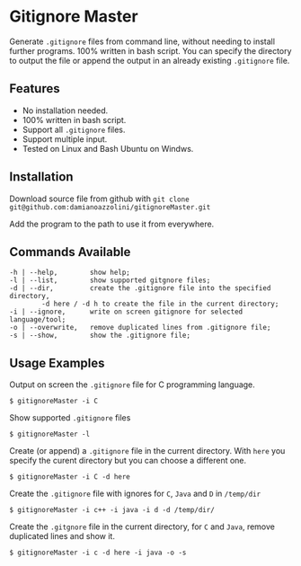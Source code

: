 # Gitignore Master

Generate `.gitignore` files from command line, without needing to install further programs. 100% written in bash script.
You can specify the directory to output the file or append the output
in an already existing `.gitignore` file.

## Features

- No installation needed.
- 100% written in bash script.
- Support all `.gitignore` files.
- Support multiple input.
- Tested on Linux and Bash Ubuntu on Windws.

## Installation

Download source file from github with `git clone git@github.com:damianoazzolini/gitignoreMaster.git`

Add the program to the path to use it from everywhere.


## Commands Available

```
-h | --help,        show help;
-l | --list,        show supported gitgnore files;
-d | --dir,         create the .gitignore file into the specified directory,
        -d here / -d h to create the file in the current directory;
-i | --ignore,      write on screen gitignore for selected language/tool;
-o | --overwrite,   remove duplicated lines from .gitignore file;
-s | --show,		show the .gitignore file;
```

## Usage Examples

Output on screen the `.gitignore` file for C programming language.
```
$ gitignoreMaster -i C
```
Show supported `.gitignore` files
```
$ gitignoreMaster -l
```
Create (or append) a `.gitignore` file in the current directory.
With `here` you specify the curent directory but you can choose a
different one.
```
$ gitignoreMaster -i C -d here
```
Create the `.gitignore` file with ignores for `C`, `Java` and `D` in `/temp/dir`
```
$ gitignoreMaster -i c++ -i java -i d -d /temp/dir/
```
Create the `.gitgnore` file in the current directory, for `C` and `Java`, remove duplicated lines and show it.
```
$ gitignoreMaster -i c -d here -i java -o -s
```
